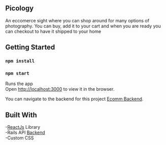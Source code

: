 
## Picology
An eccomerce sight where you can shop around for many options of photography. You can buy, add it to your cart and when you are ready you can checkout to have it shipped to your home

## Getting Started

### `npm install`

### `npm start`

Runs the app <br />
Open [http://localhost:3000](http://localhost:3000) to view it in the browser.

You can navigate to the backend for this project  [Ecomm Backend](https://github.com/Samanthaponce5/Ecomm-backend).


## Built With
-[ReactJs](https://reactjs.org/) Library <br>
-Rails API [Backend](https://github.com/Samanthaponce5/plasticTalesBackend)<br>
-Custom CSS<br>
